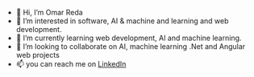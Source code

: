 - 👋 Hi, I’m Omar Reda
- 👀 I’m interested in software, AI & machine and learning and web development.
- 🌱 I’m currently learning web development, AI and machine learning.
- 💞️ I’m looking to collaborate on AI, machine learning .Net and Angular web projects 
- 📫 you can reach me on [LinkedIn](linkedin.com/in/omar-reda-b89025233)
